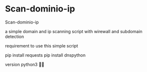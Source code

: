 # Scan-dominio-ip
Scan-dominio-ip 

a simple domain and ip scanning script with wirewall and subdomain detection

requirement to use this simple script 

pip install requests
pip install dnspython

version python3 
 🐱‍🏍
